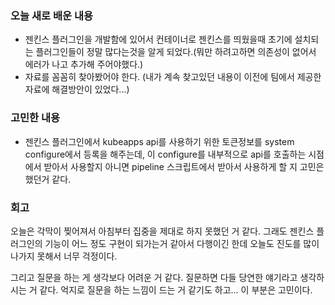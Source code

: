 ### 오늘 새로 배운 내용
* 젠킨스 플러그인을 개발함에 있어서 컨테이너로 젠킨스를 띄웠을때 초기에 설치되는 플러그인들이 정말 많다는것을 알게 되었다.(뭐만 하려고하면 의존성이 없어서 에러가 나고 추가해 주어야했다.)
* 자료를 꼼꼼히 찾아봤어야 한다. (내가 계속 찾고있던 내용이 이전에 팀에서 제공한 자료에 해결방안이 있었다...)


### 고민한 내용
* 젠킨스 플러그인에서 kubeapps api를 사용하기 위한 토큰정보를 system configure에서 등록을 해주는데, 이 configure를 내부적으로 api를 호출하는 시점에서 받아서 사용할지 아니면 pipeline 스크립트에서 받아서 사용하게 할 지 고민은 했던거 같다.


### 회고
오늘은 각막이 찢어져서 아침부터 집중을 제대로 하지 못했던 거 같다. 그래도 젠킨스 플러그인의 기능이 어느 정도 구현이 되가는거 같아서 다행이긴 한데 오늘도 진도를 많이 나가지 못해서 너무 걱정이다.

그리고 질문을 하는 게 생각보다 어려운 거 같다. 질문하면 다들 당연한 얘기라고 생각하시는 거 같다. 억지로 질문을 하는 느낌이 드는 거 같기도 하고... 이 부분은 고민이다.